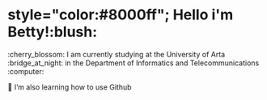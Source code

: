 <html>
<body>

<h1> style="color:#8000ff"; Hello i'm Betty!:blush:</h1>
<p>:cherry_blossom:	I am currently studying at the University of Arta :bridge_at_night: in the  Department of Informatics and Telecommunications :computer:</p>
<p>🌱 I’m also learning how to use Github 
</body>
</html>
